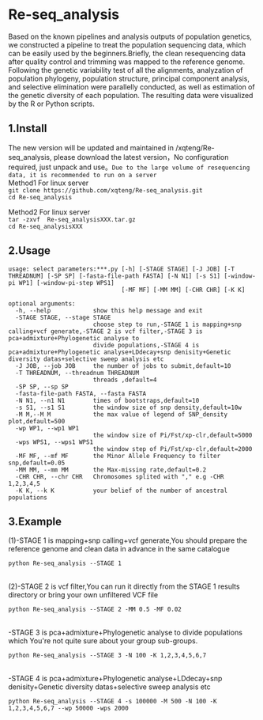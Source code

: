 # Re-seq_analysis

Based on the known pipelines and analysis outputs of population genetics, we constructed a pipeline to treat the population sequencing data, which can be easily used by the beginners.Briefly, the clean resequencing data after quality control and trimming was mapped to the reference genome. Following the genetic variability test of all the alignments, analyzation of population phylogeny, population structure, principal component analysis, and selective elimination were parallelly conducted, as well as estimation of the genetic diversity of each population. The resulting data were visualized by the R or Python scripts.

1.Install
--
The new version will be updated and maintained in /xqteng/Re-seq_analysis, please  download the latest version，No configuration required, just unpack and use。`Due to the large volume of resequencing data, it is recommended to run on a server`
<br>Method1 For linux server
<br>`git clone https://github.com/xqteng/Re-seq_analysis.git` 
<br>`cd Re-seq_analysis`<br/>

Method2 For linux server
 <br>`tar -zxvf  Re-seq_analysisXXX.tar.gz`
    <br> `cd Re-seq_analysisXXX`<br/>

2.Usage
--
```
usage: select parameters:***.py [-h] [-STAGE STAGE] [-J JOB] [-T THREADNUM] [-SP SP] [-fasta-file-path FASTA] [-N N1] [-s S1] [-window-pi WP1] [-window-pi-step WPS1]
                                [-MF MF] [-MM MM] [-CHR CHR] [-K K]

optional arguments:
  -h, --help            show this help message and exit
  -STAGE STAGE, --stage STAGE
                        choose step to run,-STAGE 1 is mapping+snp calling+vcf generate,-STAGE 2 is vcf filter,-STAGE 3 is pca+admixture+Phylogenetic analyse to
                        divide populations,-STAGE 4 is pca+admixture+Phylogenetic analyse+LDdecay+snp denisity+Genetic diversity datas+selective sweep analysis etc
  -J JOB, --job JOB     the number of jobs to submit,default=10
  -T THREADNUM, --threadnum THREADNUM
                        threads ,default=4
  -SP SP, --sp SP
  -fasta-file-path FASTA, --fasta FASTA
  -N N1, --n1 N1        times of bootstraps,default=10
  -s S1, --s1 S1        the window size of snp density,default=10w
  -M M,--M M            the max value of legend of SNP_density plot,default=500
  -wp WP1, --wp1 WP1
                        the window size of Pi/Fst/xp-clr,default=5000
  -wps WPS1, --wps1 WPS1
                        the window step of Pi/Fst/xp-clr,default=2000
  -MF MF, --mf MF       the Minor Allele Frequency to filter snp,default=0.05
  -MM MM, --mm MM       the Max-missing rate,default=0.2
  -CHR CHR, --chr CHR   Chromosomes splited with "," e.g -CHR 1,2,3,4,5
  -K K, --k K           your belief of the number of ancestral populations
```
3.Example
---
(1)-STAGE 1 is mapping+snp calling+vcf generate,You should prepare the reference genome and clean data in advance in the same catalogue
```
python Re-seq_analysis --STAGE 1
```
<br>(2)-STAGE 2 is vcf filter,You can run it directly from the STAGE 1 results directory or bring your own unfiltered VCF file
```
python Re-seq_analysis --STAGE 2 -MM 0.5 -MF 0.02
```
<br>-STAGE 3 is pca+admixture+Phylogenetic analyse to divide populations which You're not quite sure about your group sub-groups.
```
python Re-seq_analysis --STAGE 3 -N 100 -K 1,2,3,4,5,6,7 
```
<br>-STAGE 4 is pca+admixture+Phylogenetic analyse+LDdecay+snp denisity+Genetic diversity datas+selective sweep analysis etc
```
python Re-seq_analysis --STAGE 4 -s 100000 -M 500 -N 100 -K 1,2,3,4,5,6,7 --wp 50000 -wps 2000
```

